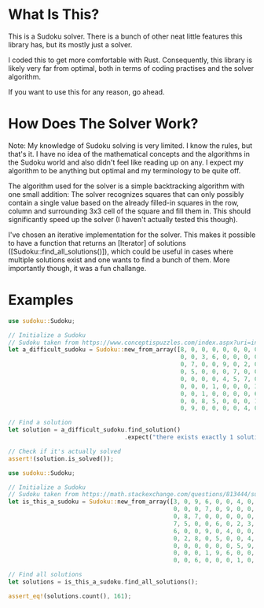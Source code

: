 # What Is This?

This is a Sudoku solver. There is a bunch of other neat little features this
library has, but its mostly just a solver.

I coded this to get more comfortable with Rust. Consequently, this library is
likely very far from optimal, both in terms of coding practises and the solver
algorithm.

If you want to use this for any reason, go ahead.

# How Does The Solver Work?

Note: My knowledge of Sudoku solving is very limited. I know the rules, but
that's it. I have no idea of the mathematical concepts and the algorithms in
the Sudoku world and also didn't feel like reading up on any. I expect my
algorithm to be anything but optimal and my terminology to be quite off.

The algorithm used for the solver is a simple backtracking algorithm with one
small addition: The solver recognizes squares that can only possibly contain a
single value based on the already filled-in squares in the row, column and
surrounding 3x3 cell of the square and fill them in. This should significantly
speed up the solver (I haven't actually tested this though).

I've chosen an iterative implementation for the solver. This makes it possible
to have a function that returns an [Iterator] of solutions
([Sudoku::find_all_solutions()]), which could be useful in cases where
multiple solutions exist and one wants to find a bunch of them. More
importantly though, it was a fun challange.

# Examples

```rust
use sudoku::Sudoku;

// Initialize a Sudoku
// Sudoku taken from https://www.conceptispuzzles.com/index.aspx?uri=info/article/424
let a_difficult_sudoku = Sudoku::new_from_array([8, 0, 0, 0, 0, 0, 0, 0, 0,
                                                 0, 0, 3, 6, 0, 0, 0, 0, 0,
                                                 0, 7, 0, 0, 9, 0, 2, 0, 0,
                                                 0, 5, 0, 0, 0, 7, 0, 0, 0,
                                                 0, 0, 0, 0, 4, 5, 7, 0, 0,
                                                 0, 0, 0, 1, 0, 0, 0, 3, 0,
                                                 0, 0, 1, 0, 0, 0, 0, 6, 8,
                                                 0, 0, 8, 5, 0, 0, 0, 1, 0,
                                                 0, 9, 0, 0, 0, 0, 4, 0, 0]);

// Find a solution
let solution = a_difficult_sudoku.find_solution()
                                 .expect("there exists exactly 1 solution");

// Check if it's actually solved
assert!(solution.is_solved());
```

```rust
use sudoku::Sudoku;

// Initialize a Sudoku
// Sudoku taken from https://math.stackexchange.com/questions/813444/sudoku-puzzle-with-exactly-3-solutions
let is_this_a_sudoku = Sudoku::new_from_array([3, 0, 9, 6, 0, 0, 4, 0, 0,
                                               0, 0, 0, 7, 0, 9, 0, 0, 0,
                                               0, 8, 7, 0, 0, 0, 0, 0, 0,
                                               7, 5, 0, 0, 6, 0, 2, 3, 0,
                                               6, 0, 0, 9, 0, 4, 0, 0, 8,
                                               0, 2, 8, 0, 5, 0, 0, 4, 1,
                                               0, 0, 0, 0, 0, 0, 5, 9, 0,
                                               0, 0, 0, 1, 9, 6, 0, 0, 7,
                                               0, 0, 6, 0, 0, 0, 1, 0, 4]);

// Find all solutions
let solutions = is_this_a_sudoku.find_all_solutions();

assert_eq!(solutions.count(), 161);
```

